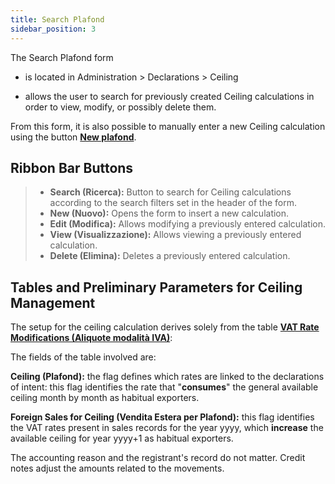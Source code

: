 ```yaml
---
title: Search Plafond
sidebar_position: 3
---
```


The Search Plafond form

- is located in Administration > Declarations > Ceiling

- allows the user to search for previously created Ceiling calculations in order to view, modify, or possibly delete them.

From this form, it is also possible to manually enter a new Ceiling calculation using the button [**New plafond**](/docs/finance-area/declarations/declarations/plafond/plafond-management).



## Ribbon Bar Buttons

> - **Search (Ricerca):** Button to search for Ceiling calculations according to the search filters set in the header of the form.
> - **New (Nuovo):** Opens the form to insert a new calculation.
> - **Edit (Modifica):** Allows modifying a previously entered calculation.
> - **View (Visualizzazione):** Allows viewing a previously entered calculation.
> - **Delete (Elimina):** Deletes a previously entered calculation.


## Tables and Preliminary Parameters for Ceiling Management

The setup for the ceiling calculation derives solely from the table [**VAT Rate Modifications (Aliquote modalità IVA)**](/docs/configurations/tables/finance/vat-rates): 

The fields of the table involved are:

**Ceiling (Plafond):** the flag defines which rates are linked to the declarations of intent: this flag identifies the rate that "**consumes**" the general available ceiling month by month as habitual exporters.

**Foreign Sales for Ceiling (Vendita Estera per Plafond):** this flag identifies the VAT rates present in sales records for the year yyyy, which **increase** the available ceiling for year yyyy+1 as habitual exporters.

The accounting reason and the registrant's record do not matter. Credit notes adjust the amounts related to the movements.